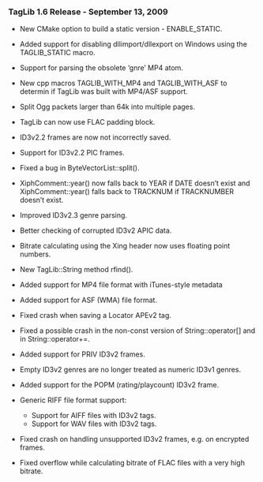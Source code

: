 ### TagLib 1.6 Release - September 13, 2009

-   New CMake option to build a static version - ENABLE\_STATIC.
-   Added support for disabling dllimport/dllexport on Windows using the
    TAGLIB\_STATIC macro.
-   Support for parsing the obsolete ‘gnre’ MP4 atom.
-   New cpp macros TAGLIB\_WITH\_MP4 and TAGLIB\_WITH\_ASF to determin
    if TagLib was built with MP4/ASF support.
-   Split Ogg packets larger than 64k into multiple pages.
-   TagLib can now use FLAC padding block.
-   ID3v2.2 frames are now not incorrectly saved.
-   Support for ID3v2.2 PIC frames.
-   Fixed a bug in ByteVectorList::split().
-   XiphComment::year() now falls back to YEAR if DATE doesn’t exist and
    XiphComment::year() falls back to TRACKNUM if TRACKNUMBER doesn’t
    exist.
-   Improved ID3v2.3 genre parsing.
-   Better checking of corrupted ID3v2 APIC data.
-   Bitrate calculating using the Xing header now uses floating point
    numbers.
-   New TagLib::String method rfind().
-   Added support for MP4 file format with iTunes-style metadata
-   Added support for ASF (WMA) file format.
-   Fixed crash when saving a Locator APEv2 tag.
-   Fixed a possible crash in the non-const version of
    String::operator[] and in String::operator+=.
-   Added support for PRIV ID3v2 frames.
-   Empty ID3v2 genres are no longer treated as numeric ID3v1 genres.
-   Added support for the POPM (rating/playcount) ID3v2 frame.
-   Generic RIFF file format support:
    -   Support for AIFF files with ID3v2 tags.
    -   Support for WAV files with ID3v2 tags.

-   Fixed crash on handling unsupported ID3v2 frames, e.g. on encrypted
    frames.
-   Fixed overflow while calculating bitrate of FLAC files with a very
    high bitrate.
